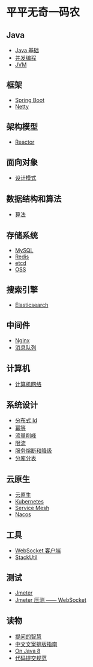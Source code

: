 # 平平无奇一码农


## Java

- [Java 基础](https://github.com/lazecoding/Note/blob/main/note/articles/java/README.md)
- [并发编程](https://github.com/lazecoding/Note/blob/main/note/articles/concurrent/README.md)
- [JVM](https://github.com/lazecoding/Note/blob/main/note/articles/jvm/README.md)


## 框架

- [Spring Boot](https://github.com/lazecoding/Note/blob/main/note/articles/springboot/README.md)
- [Netty](https://github.com/lazecoding/Note/blob/main/note/articles/netty/README.md)

## 架构模型

- [Reactor](https://github.com/lazecoding/Note/blob/main/note/articles/architecturemodel/Reactor.md)


## 面向对象

- [设计模式](https://github.com/lazecoding/Note/blob/main/note/articles/pattern/README.md)

<!--
- [数据结构](https://github.com/lazecoding/Note/blob/main/note/articles/structure/README.md)
-->
## 数据结构和算法

- [算法](https://github.com/lazecoding/Note/blob/main/note/articles/algorithms/README.md)


## 存储系统

- [MySQL](https://github.com/lazecoding/Note/blob/main/note/articles/mysql/README.md)
- [Redis](https://github.com/lazecoding/Note/blob/main/note/articles/redis/README.md)
- [etcd](https://github.com/lazecoding/Note/blob/main/note/articles/etcd/README.md)
- [OSS](https://github.com/lazecoding/Note/blob/main/note/articles/oss/README.md)

## 搜索引擎

- [Elasticsearch](https://github.com/lazecoding/Note/blob/main/note/articles/es/README.md)

## 中间件

- [Nginx](https://github.com/lazecoding/Note/blob/main/note/articles/nginx/README.md)
- [消息队列](https://github.com/lazecoding/Note/blob/main/note/articles/mq/README.md)

## 计算机

- [计算机网络](https://github.com/lazecoding/Note/blob/main/note/articles/network/README.md)

## 系统设计

- [分布式 Id](https://github.com/lazecoding/Note/blob/main/note/articles/systemdesign/DistributedId.md)
- [幂等](https://github.com/lazecoding/Note/blob/main/note/articles/systemdesign/Idempotent.md)
- [流量削峰](https://github.com/lazecoding/Note/blob/main/note/articles/systemdesign/流量削峰.md)
- [限流](https://github.com/lazecoding/Note/blob/main/note/articles/systemdesign/限流.md)
- [服务熔断和降级](https://github.com/lazecoding/Note/blob/main/note/articles/systemdesign/服务熔断和降级.md)
- [分库分表](https://github.com/lazecoding/Note/blob/main/note/articles/systemdesign/分库分表.md)
<!--
- [分布式存储系统](https://github.com/lazecoding/Note/blob/main/note/articles/systemdesign/分布式存储系统.md)
-->

## 云原生

- [云原生](https://github.com/lazecoding/Note/blob/main/note/articles/cloudnative/CloudNative.md)
- [Kubernetes](https://github.com/lazecoding/Note/blob/main/note/articles/k8s/README.md)
- [Service Mesh](https://github.com/lazecoding/Note/blob/main/note/articles/servicemesh/README.md)
- [Nacos](https://github.com/lazecoding/Note/blob/main/note/articles/nacos/README.md)

## 工具

- [WebSocket 客户端](https://github.com/lazecoding/Note/blob/main/note/articles/tool/WebSocket-Client.md)
- [StackUtil](https://github.com/lazecoding/Note/blob/main/note/articles/tool/StackUtil.md)

## 测试

- [Jmeter](https://github.com/lazecoding/Note/blob/main/note/articles/test/Jmeter.md)
- [Jmeter 压测 —— WebSocket](https://github.com/lazecoding/Note/blob/main/note/articles/test/Jmeter-WS.md)

## 读物

- [提问的智慧](https://github.com/lazecoding/Note/blob/main/doc/提问的智慧.md)
- [中文文案排版指南](https://github.com/lazecoding/Note/blob/main/doc/中文文案排版指南.md)
- [On Java 8](https://github.com/lazecoding/OnJava8)
- [代码提交规范](https://github.com/lazecoding/Note/blob/main/doc/CommitGuidelines.md)


<!-- 隐藏域 Start 

- [找工作啊找工作](https://github.com/lazecoding/Note/blob/main/note/articles/face/README.md)

隐藏域 End   -->